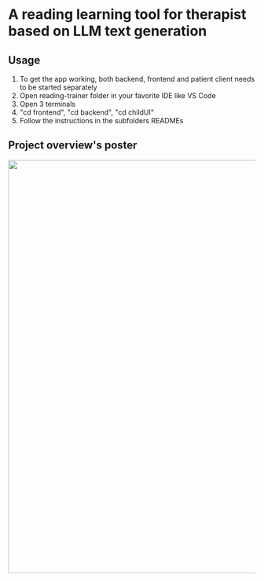 # A reading learning tool for therapist based on LLM text generation

## Usage

1. To get the app working, both backend, frontend and patient client needs to be started separately
2. Open reading-trainer folder in your favorite IDE like VS Code
3. Open 3 terminals
4. "cd frontend", "cd backend", "cd childUI"
5. Follow the instructions in the subfolders READMEs

## Project overview's poster

<a href="https://github.com/HugoC28/reading-trainer/Project_Overview_Poster.pdf"><img src="https://github.com/HugoC28/reading-trainer/assets/103205458/7f29f722-6bd3-4cc5-b698-4f364f1f06da" height="842" width="595"><a/>
